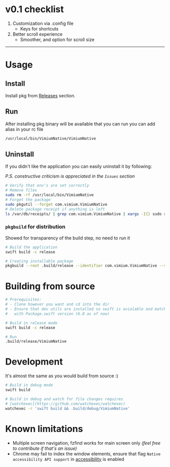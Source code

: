 # v0.1 checklist

1. Customization via .config file
   - Keys for shortcuts
2. Better scroll experience
   - Smoother, and option for scroll size

---

# Usage

## Install

Install pkg from
[Releases](https://github.com/abilkhan024/vimium-native/releases) section.

## Run

After installing pkg binary will be available that you can run you can add alias
in your rc file

```sh
/usr/local/bin/VimiumNative/VimiumNative
```

## Uninstall

If you didn't like the application you can easily uninstall it by following:

_P.S. constructive criticism is appreciated in the `Issues` section_

```sh
# Verify that env's are set correctly
# Remove files
sudo rm -rf /usr/local/bin/VimiumNative
# Forget the package
sudo pkgutil --forget com.vimium.VimiumNative
# Delete package receipt if anything is left
ls /var/db/receipts/ | grep com.vimium.VimiumNative | xargs -I{} sudo rm -rf /var/db/receipts/{}
```

### `pkgbuild` for distribution

Showed for transparency of the build step, no need to run it

```sh
# Build the application
swift build -c release

# Creating installable package
pkgbuild --root .build/release --identifier com.vimium.VimiumNative --version 1.0 --install-location /usr/local/bin/VimiumNative VimiumNative.pkg
```

# Building from source

```sh
# Prerequisites: 
# - Clone however you want and cd into the dir
# - Ensure that dev utils are installed so swift is avialable and matches
#   with Package.swift version (6.0 as of now)

# Build in release mode
swift build -c release

# Run
.build/release/VimiumNative
```

# Development

It's almost the same as you would build from source :)

```sh
# Build in debug mode
swift build

# Build in debug and watch for file changes requires
# [watchexec](https://github.com/watchexec/watchexec)
watchexec -r 'swift build && .build/debug/VimiumNative'
```

# Known limitations

- Multiple screen navigation, fzfind works for main screen only _(feel free to
  contribute if that's an issue)_
- Chrome may fail to index the window elements, ensure that flag
  `Native accessibility API support` in [accessibility](chrome://accessibility)
  is enabled
